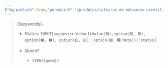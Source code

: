 ```yaml
---
{"dg-publish":true,"permalink":"/produtos/roteiros-de-educacao-cientifica/","tags":["💼/🔍"],"created":"2024-02-05T11:59:49.435-03:00","updated":"2024-02-05T10:50:47.709-03:00"}
---
```



>[!keywords]-
> - Status: `INPUT[suggester(defaultValue(🟥️),option(🟥️, 🟥️), option(🟧️, 🟧️), option(🟨️, 🟨️), option(🟩️, 🎆 Meta!)):status]`
> 
> - Quem? 
> 	- `VIEW[{quem}]`